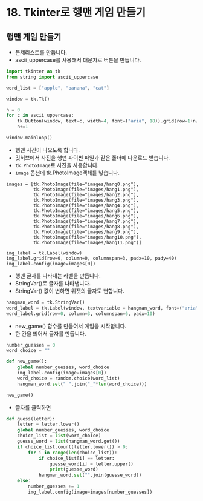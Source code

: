 # 18. Tkinter로 행맨 게임 만들기
## 행맨 게임 만들기
* 문제리스트를 만듭니다.
* ascii_uppercase를 사용해서 대문자로 버튼을 만듭니다.
```python
import tkinter as tk
from string import ascii_uppercase

word_list = ["apple", "banana", "cat"]

window = tk.Tk()

n = 0
for c in ascii_uppercase:
    tk.Button(window, text=c, width=4, font=("aria", 18)).grid(row=1+n//9, column=n%9)
    n+=1    

window.mainloop()
```

* 행맨 사진이 나오도록 합니다.
* 깃허브에서 사진을 행맨 파이썬 파일과 같은 폴더에 다운로드 받습니다.
* ```tk.PhotoImage```로 사진을 사용합니다.
* ```image``` 옵션에 tk.PhotoImage객체를 넣습니다.
```pyhon
images = [tk.PhotoImage(file="images/hang0.png"),
          tk.PhotoImage(file="images/hang1.png"),
          tk.PhotoImage(file="images/hang2.png"),
          tk.PhotoImage(file="images/hang3.png"),
          tk.PhotoImage(file="images/hang4.png"),
          tk.PhotoImage(file="images/hang5.png"),
          tk.PhotoImage(file="images/hang6.png"),
          tk.PhotoImage(file="images/hang7.png"),
          tk.PhotoImage(file="images/hang8.png"),
          tk.PhotoImage(file="images/hang9.png"),
          tk.PhotoImage(file="images/hang10.png"),
          tk.PhotoImage(file="images/hang11.png")]

img_label = tk.Label(window)
img_label.grid(row=0, column=0, columnspan=3, padx=10, pady=40)
img_label.config(image=images[0])
```

* 행맨 글자를 나타내는 라벨을 만듭니다.
* StringVar()로 글자를 나타냅니다.
* StringVar() 값이 변하면 위젯의 글자도 변합니다. 
```python
hangman_word = tk.StringVar()
word_label = tk.Label(window, textvariable = hangman_word, font=("aria", 30))
word_label.grid(row=0, column=3, columnspan=6, padx=10)
```

* new_game() 함수를 만들어서 게임을 시작합니다.
* 한 칸을 띄어서 글자를 만듭니다.
```python
number_guesses = 0
word_choice = ""

def new_game():
    global number_guesses, word_choice
    img_label.config(image=images[0])
    word_choice = random.choice(word_list)   
    hangman_word.set(" ".join("_"*len(word_choice)))

new_game()
```

* 글자를 클릭하면 
```python
def guess(letter):
    letter = letter.lower()
    global number_guesses, word_choice
    choice_list = list(word_choice)   
    guesse_word = list(hangman_word.get())
    if choice_list.count(letter.lower()) > 0:      
        for i in range(len(choice_list)):
            if choice_list[i] == letter:
                guesse_word[i] = letter.upper()
                print(guesse_word)
            hangman_word.set("".join(guesse_word))
    else:
        number_guesses += 1
        img_label.config(image=images[number_guesses])
```

